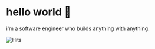 # hello world 👋

i'm a software engineer who builds anything with anything.

![Hits](https://hits-app.vercel.app/hits?url=https%3A%2F%2Fgithub.com%2Fnotmathis)
